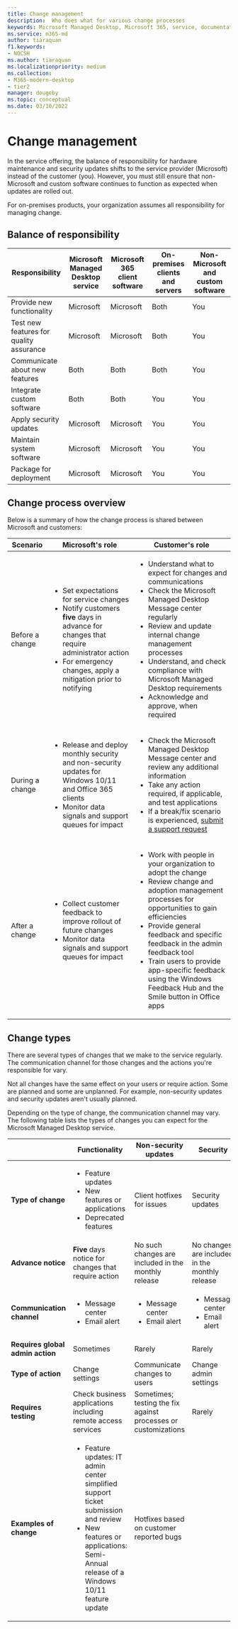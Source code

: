 ```yaml
---
title: Change management
description:  Who does what for various change processes
keywords: Microsoft Managed Desktop, Microsoft 365, service, documentation
ms.service: m365-md
author: tiaraquan
f1.keywords:
- NOCSH
ms.author: tiaraquan
ms.localizationpriority: medium
ms.collection: 
- M365-modern-desktop
- tier2
manager: dougeby
ms.topic: conceptual
ms.date: 03/10/2022
---
```


# Change management

In the service offering, the balance of responsibility for hardware maintenance and security updates shifts to the service provider (Microsoft) instead of the customer (you). However, you must still ensure that non-Microsoft and custom software continues to function as expected when updates are rolled out.

For on-premises products, your organization assumes all responsibility for managing change.

## Balance of responsibility

| Responsibility | Microsoft Managed Desktop service | Microsoft 365 client software | On-premises clients and servers | Non-Microsoft and custom software
| ----- | ----- | ----- | ----- | ----- |
| Provide new functionality | Microsoft | Microsoft | Both | You |
| Test new features for quality assurance |  Microsoft | Microsoft | Both | You |
| Communicate about new features | Both | Both | Both | You |
| Integrate custom software | Both | Both | You | You |
| Apply security updates | Microsoft | Microsoft |  You | You |
| Maintain system software | Microsoft | Microsoft |  You | You |
| Package for deployment | Microsoft | Microsoft |  You | You |

## Change process overview

Below is a summary of how the change process is shared between Microsoft and customers:

| Scenario | Microsoft's role | Customer's role |
| ----- | ----- | ----- |
| Before a change | <ul><li>Set expectations for service changes</li><li>Notify customers **five** days in advance for changes that require administrator action</li><li>For emergency changes, apply a mitigation prior to notifying</li></ul> | <ul><li>Understand what to expect for changes and communications</li><li>Check the Microsoft Managed Desktop Message center regularly</li><li>Review and update internal change management processes</li><li>Understand, and check compliance with Microsoft Managed Desktop requirements</li><li>Acknowledge and approve, when required</li></ul>
| During a change | <ul><li>Release and deploy monthly security and non-security updates for Windows 10/11 and Office 365 clients</li><li>Monitor data signals and support queues for impact</li></ul> | <ul><li>Check the Microsoft Managed Desktop Message center and review any additional information</li><li>Take any action required, if applicable, and test applications</li><li>If a break/fix scenario is experienced, [submit a support request](../operate/support-request.md)</li></ul> |
| After a change | <ul><li>Collect customer feedback to improve rollout of future changes</li><li>Monitor data signals and support queues for impact</li></ul> | <ul><li>Work with people in your organization to adopt the change</li><li>Review change and adoption management processes for opportunities to gain efficiencies</li><li>Provide general feedback and specific feedback in the admin feedback tool</li><li>Train users to provide app-specific feedback using the Windows Feedback Hub and the Smile button in Office apps</li></ul> |

## Change types

There are several types of changes that we make to the service regularly. The communication channel for those changes and the actions you're responsible for vary.

Not all changes have the same effect on your users or require action. Some are planned and some are unplanned. For example, non-security updates and security updates aren't usually planned.

Depending on the type of change, the communication channel may vary. The following table lists the types of changes you can expect for the Microsoft Managed Desktop service.

|  | Functionality | Non-security updates | Security |
| ----- | ----- | ----- | ----- |
| **Type of change** | <ul><li>Feature updates</li><li>New features or applications</li><li>Deprecated features</li></ul> | Client hotfixes for issues | Security updates |
**Advance notice** | **Five** days notice for changes that require action | No such changes are included in the monthly release | No changes are included in the monthly release |
**Communication channel** | <ul><li>Message center</li><li>Email alert</li></ul> | <ul><li>Message center</li><li>Email alert</li></ul> | <ul><li>Message center</li><li>Email alert</li></ul> |
**Requires global admin action** | Sometimes | Rarely | Rarely |
**Type of action** | Change settings | Communicate changes to users | Change admin settings |
**Requires testing** | Check business applications including remote access services | Sometimes; testing the fix against processes or customizations | Rarely |
**Examples of change** | <ul><li>Feature updates: IT admin center simplified support ticket submission and review</li><li>New features or applications: Semi-Annual release of a Windows 10/11 feature update</li></ul> | Hotfixes based on customer reported bugs |
